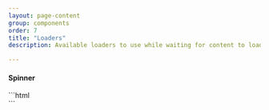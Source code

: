 ```yaml
---
layout: page-content
group: components
order: 7
title: "Loaders"
description: Available loaders to use while waiting for content to load.

---
```


<div class=" mb-5">
  <div class="card">
  <div class="card-header">
    <h4 class="card-header-title">Spinner</h4>
  </div>
    <div class="card-body d-flex">
        <div class="m-3">
            <div class="spinner spinner-lg"></div>
        </div>
        <div class="m-3">
            <div class="spinner spinner-md"></div>
        </div>
        <div class="m-3">
            <div class="spinner spinner-sm"></div>
        </div>
        <div class="m-3">
            <div class="spinner spinner-xs"></div>
        </div>
    </div>
  </div>
</div>

<div class="card">
    <div class="card-body" markdown="1">
```html
<div class="m-3">
    <div class="spinner spinner-lg"></div>
</div>
<div class="m-3">
    <div class="spinner spinner-md"></div>
</div>
<div class="m-3">
    <div class="spinner spinner-sm"></div>
</div>
<div class="m-3">
    <div class="spinner spinner-xs"></div>
</div>
```
<div>
</div>
